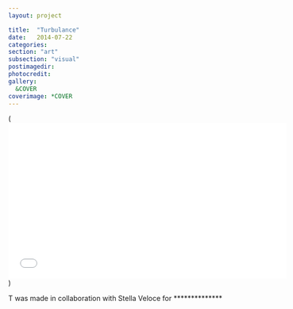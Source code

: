 ```yaml
---
layout: project

title:  "Turbulance"
date:   2014-07-22 
categories: 
section: "art"
subsection: "visual"
postimagedir: 
photocredit: 
gallery:
  &COVER 
coverimage: *COVER
---
```


(<iframe width="560" height="315" src="//www.youtube.com/embed/bLblk5yLTM4" frameborder="0" allowfullscreen></iframe>) 

T was made in collaboration with Stella Veloce for ************** 
